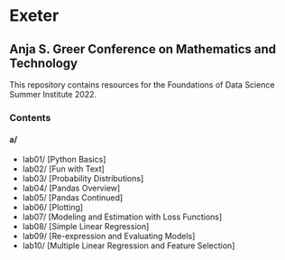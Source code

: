 # Exeter

## Anja S. Greer Conference on Mathematics and Technology
This repository contains resources for the Foundations of Data Science Summer Institute 2022.

### Contents

#### a/

- lab01/ [Python Basics]
- lab02/ [Fun with Text]
- lab03/ [Probability Distributions]
- lab04/ [Pandas Overview]
- lab05/ [Pandas Continued]
- lab06/ [Plotting]
- lab07/ [Modeling and Estimation with Loss Functions]
- lab08/ [Simple Linear Regression]
- lab09/ [Re-expression and Evaluating Models]
- lab10/ [Multiple Linear Regression and Feature Selection]
